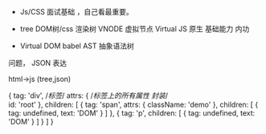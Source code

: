 - Js/CSS 面试基础  ，自己看最重要。
- tree  DOM树/css 渲染树  VNODE 虚拟节点  Virtual
JS 原生    基础能力  内功

- Virtual DOM   babel  AST  抽象语法树  

问题，
<template>
    <div id="root">
        <span class="demo">
            this is a span
        </span>
        <p>DOM</p>
    </div>
</template>
JSON 表达

html->js (tree,json)

{
  tag: 'div',  /*标签*/
  attrs: {   /*标签上的所有属性 封装*/  
    id: 'root'
  },
  children: [ 
    {
      tag: 'span',
      attrs: {
        className: 'demo'
      },
      children: [
        {
          tag: undefined,
          text: 'DOM'
        }
      ]
    },
    {
      tag: 'p',
      children: [
        {
          tag: undefined,
          text: 'DOM'
        }
      ]
    }
  ]
}

